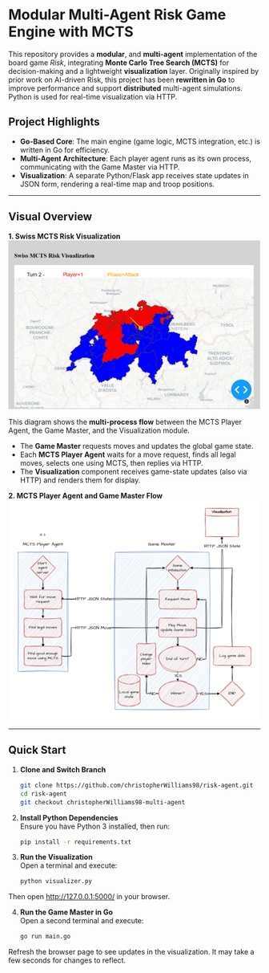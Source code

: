 # Modular Multi-Agent Risk Game Engine with MCTS

This repository provides a  **modular**, and **multi-agent** implementation of the board game _Risk_, integrating **Monte Carlo Tree Search (MCTS)** for decision-making and a lightweight **visualization** layer. Originally inspired by prior work on AI-driven Risk, this project has been **rewritten in Go** to improve performance and support **distributed** multi-agent simulations. Python is used for real-time visualization via HTTP.

## Project Highlights

- **Go-Based Core**: The main engine (game logic, MCTS integration, etc.) is written in Go for efficiency.  
- **Multi-Agent Architecture**: Each player agent runs as its own process, communicating with the Game Master via HTTP.  
- **Visualization**: A separate Python/Flask app receives state updates in JSON form, rendering a real-time map and troop positions.  

---

## Visual Overview

**1. Swiss MCTS Risk Visualization**  
![Swiss MCTS Risk Visualization](./Resources/images/visualizer.py_screenshot.jpg)

This diagram shows the **multi-process flow** between the MCTS Player Agent, the Game Master, and the Visualization module.  
- The **Game Master** requests moves and updates the global game state.  
- Each **MCTS Player Agent** waits for a move request, finds all legal moves, selects one using MCTS, then replies via HTTP.  
- The **Visualization** component receives game-state updates (also via HTTP) and renders them for display.  


**2. MCTS Player Agent and Game Master Flow**  
![MCTS Flow Diagram](./Resources/images/multi-agent_diagram.jpg)

---

## Quick Start

1. **Clone and Switch Branch**
   ```bash
   git clone https://github.com/christopherWilliams98/risk-agent.git
   cd risk-agent
   git checkout christopherWilliams98-multi-agent

2. **Install Python Dependencies**  
   Ensure you have Python 3 installed, then run:  
   ```bash
   pip install -r requirements.txt

3. **Run the Visualization**  
   Open a terminal and execute:  
   ```bash
   python visualizer.py
   
Then open http://127.0.0.1:5000/ in your browser.

4. **Run the Game Master in Go**  
   Open a second terminal and execute:  
   ```bash
   go run main.go

Refresh the browser page to see updates in the visualization. It may take a few seconds for changes to reflect.
